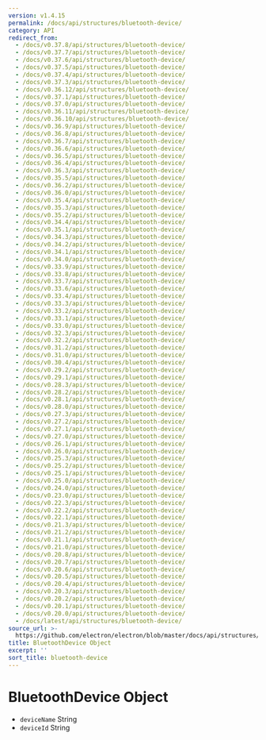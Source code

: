 ```yaml
---
version: v1.4.15
permalink: /docs/api/structures/bluetooth-device/
category: API
redirect_from:
  - /docs/v0.37.8/api/structures/bluetooth-device/
  - /docs/v0.37.7/api/structures/bluetooth-device/
  - /docs/v0.37.6/api/structures/bluetooth-device/
  - /docs/v0.37.5/api/structures/bluetooth-device/
  - /docs/v0.37.4/api/structures/bluetooth-device/
  - /docs/v0.37.3/api/structures/bluetooth-device/
  - /docs/v0.36.12/api/structures/bluetooth-device/
  - /docs/v0.37.1/api/structures/bluetooth-device/
  - /docs/v0.37.0/api/structures/bluetooth-device/
  - /docs/v0.36.11/api/structures/bluetooth-device/
  - /docs/v0.36.10/api/structures/bluetooth-device/
  - /docs/v0.36.9/api/structures/bluetooth-device/
  - /docs/v0.36.8/api/structures/bluetooth-device/
  - /docs/v0.36.7/api/structures/bluetooth-device/
  - /docs/v0.36.6/api/structures/bluetooth-device/
  - /docs/v0.36.5/api/structures/bluetooth-device/
  - /docs/v0.36.4/api/structures/bluetooth-device/
  - /docs/v0.36.3/api/structures/bluetooth-device/
  - /docs/v0.35.5/api/structures/bluetooth-device/
  - /docs/v0.36.2/api/structures/bluetooth-device/
  - /docs/v0.36.0/api/structures/bluetooth-device/
  - /docs/v0.35.4/api/structures/bluetooth-device/
  - /docs/v0.35.3/api/structures/bluetooth-device/
  - /docs/v0.35.2/api/structures/bluetooth-device/
  - /docs/v0.34.4/api/structures/bluetooth-device/
  - /docs/v0.35.1/api/structures/bluetooth-device/
  - /docs/v0.34.3/api/structures/bluetooth-device/
  - /docs/v0.34.2/api/structures/bluetooth-device/
  - /docs/v0.34.1/api/structures/bluetooth-device/
  - /docs/v0.34.0/api/structures/bluetooth-device/
  - /docs/v0.33.9/api/structures/bluetooth-device/
  - /docs/v0.33.8/api/structures/bluetooth-device/
  - /docs/v0.33.7/api/structures/bluetooth-device/
  - /docs/v0.33.6/api/structures/bluetooth-device/
  - /docs/v0.33.4/api/structures/bluetooth-device/
  - /docs/v0.33.3/api/structures/bluetooth-device/
  - /docs/v0.33.2/api/structures/bluetooth-device/
  - /docs/v0.33.1/api/structures/bluetooth-device/
  - /docs/v0.33.0/api/structures/bluetooth-device/
  - /docs/v0.32.3/api/structures/bluetooth-device/
  - /docs/v0.32.2/api/structures/bluetooth-device/
  - /docs/v0.31.2/api/structures/bluetooth-device/
  - /docs/v0.31.0/api/structures/bluetooth-device/
  - /docs/v0.30.4/api/structures/bluetooth-device/
  - /docs/v0.29.2/api/structures/bluetooth-device/
  - /docs/v0.29.1/api/structures/bluetooth-device/
  - /docs/v0.28.3/api/structures/bluetooth-device/
  - /docs/v0.28.2/api/structures/bluetooth-device/
  - /docs/v0.28.1/api/structures/bluetooth-device/
  - /docs/v0.28.0/api/structures/bluetooth-device/
  - /docs/v0.27.3/api/structures/bluetooth-device/
  - /docs/v0.27.2/api/structures/bluetooth-device/
  - /docs/v0.27.1/api/structures/bluetooth-device/
  - /docs/v0.27.0/api/structures/bluetooth-device/
  - /docs/v0.26.1/api/structures/bluetooth-device/
  - /docs/v0.26.0/api/structures/bluetooth-device/
  - /docs/v0.25.3/api/structures/bluetooth-device/
  - /docs/v0.25.2/api/structures/bluetooth-device/
  - /docs/v0.25.1/api/structures/bluetooth-device/
  - /docs/v0.25.0/api/structures/bluetooth-device/
  - /docs/v0.24.0/api/structures/bluetooth-device/
  - /docs/v0.23.0/api/structures/bluetooth-device/
  - /docs/v0.22.3/api/structures/bluetooth-device/
  - /docs/v0.22.2/api/structures/bluetooth-device/
  - /docs/v0.22.1/api/structures/bluetooth-device/
  - /docs/v0.21.3/api/structures/bluetooth-device/
  - /docs/v0.21.2/api/structures/bluetooth-device/
  - /docs/v0.21.1/api/structures/bluetooth-device/
  - /docs/v0.21.0/api/structures/bluetooth-device/
  - /docs/v0.20.8/api/structures/bluetooth-device/
  - /docs/v0.20.7/api/structures/bluetooth-device/
  - /docs/v0.20.6/api/structures/bluetooth-device/
  - /docs/v0.20.5/api/structures/bluetooth-device/
  - /docs/v0.20.4/api/structures/bluetooth-device/
  - /docs/v0.20.3/api/structures/bluetooth-device/
  - /docs/v0.20.2/api/structures/bluetooth-device/
  - /docs/v0.20.1/api/structures/bluetooth-device/
  - /docs/v0.20.0/api/structures/bluetooth-device/
  - /docs/latest/api/structures/bluetooth-device/
source_url: >-
  https://github.com/electron/electron/blob/master/docs/api/structures/bluetooth-device.md
title: BluetoothDevice Object
excerpt: ''
sort_title: bluetooth-device
---
```

# BluetoothDevice Object

*   `deviceName` String
*   `deviceId` String
